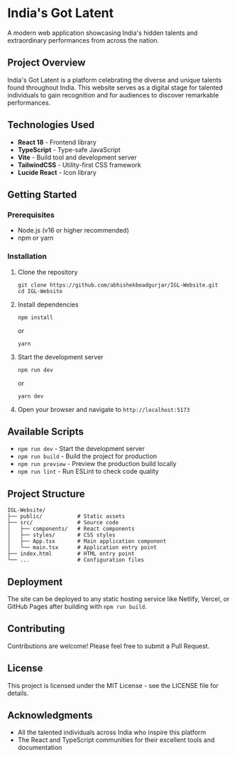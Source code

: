 # India's Got Latent

A modern web application showcasing India's hidden talents and extraordinary performances from across the nation.

## Project Overview

India's Got Latent is a platform celebrating the diverse and unique talents found throughout India. This website serves as a digital stage for talented individuals to gain recognition and for audiences to discover remarkable performances.

## Technologies Used

- **React 18** - Frontend library
- **TypeScript** - Type-safe JavaScript
- **Vite** - Build tool and development server
- **TailwindCSS** - Utility-first CSS framework
- **Lucide React** - Icon library

## Getting Started

### Prerequisites

- Node.js (v16 or higher recommended)
- npm or yarn

### Installation

1. Clone the repository
   ```
   git clone https://github.com/abhishekboadgurjar/IGL-Website.git
   cd IGL-Website
   ```

2. Install dependencies
   ```
   npm install
   ```
   or
   ```
   yarn
   ```

3. Start the development server
   ```
   npm run dev
   ```
   or
   ```
   yarn dev
   ```

4. Open your browser and navigate to `http://localhost:5173`

## Available Scripts

- `npm run dev` - Start the development server
- `npm run build` - Build the project for production
- `npm run preview` - Preview the production build locally
- `npm run lint` - Run ESLint to check code quality

## Project Structure

```
IGL-Website/
├── public/           # Static assets
├── src/              # Source code
│   ├── components/   # React components
│   ├── styles/       # CSS styles
│   ├── App.tsx       # Main application component
│   └── main.tsx      # Application entry point
├── index.html        # HTML entry point
└── ...               # Configuration files
```

## Deployment

The site can be deployed to any static hosting service like Netlify, Vercel, or GitHub Pages after building with `npm run build`.

## Contributing

Contributions are welcome! Please feel free to submit a Pull Request.

## License

This project is licensed under the MIT License - see the LICENSE file for details.

## Acknowledgments

- All the talented individuals across India who inspire this platform
- The React and TypeScript communities for their excellent tools and documentation
